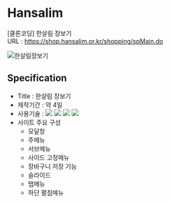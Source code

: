 # Hansalim
[클론코딩] 한살림 장보기  
URL : https://shop.hansalim.or.kr/shopping/spMain.do

<img src="https://user-images.githubusercontent.com/102004400/169966680-7c1191ff-fb8e-4b3c-a336-63bff39d85a3.png" alt="한살림장보기">

## Specification
  - Title : 한살림 장보기
  - 제작기간 : 약 4일
  - 사용기술 : <img src="https://img.shields.io/badge/-HTML5-blue?style=flat-square&logo=html5&logoColor=white"> <img src="https://img.shields.io/badge/-CSS3-orange?style=flat-square&logo=css3&logoColor=white"> <img src="https://img.shields.io/badge/-JavaScript-yellow?style=flat-square&logo=JavaScript&logoColor=white"> <img src="https://img.shields.io/badge/-jQuery-blue?style=flat-square&logo=jQuery&logoColor=white">
  - 사이트 주요 구성 
    - 모달창
    - 주메뉴
    - 서브메뉴
    - 사이드 고정메뉴
    - 장바구니 저장 기능
    - 슬라이드
    - 탭메뉴
    - 하단 펼침메뉴
